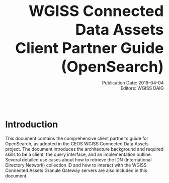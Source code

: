 


**<div align="right"><font size="25">WGISS Connected Data Assets</font></div>**
**<div align="right"><font size="25">Client Partner Guide (OpenSearch)</font></div>**
<div align="right">Publication Date: 2019-04-04</div>
<div align="right">Editors: WGISS DAIG</div>

<br/>
<br/>
<br/>


# Introduction

This document contains the comprehensive client partner’s guide for OpenSearch, as adopted in
the CEOS WGISS Connected Data Assets project. The document introduces the architecture
background and required skills to be a client, the query interface, and an implementation outline.
Several detailed use cases about how to retrieve the IDN (International Directory Network)
collection ID and how to interact with the WGISS Connected Assets Granule Gateway servers are
also included in this document.

